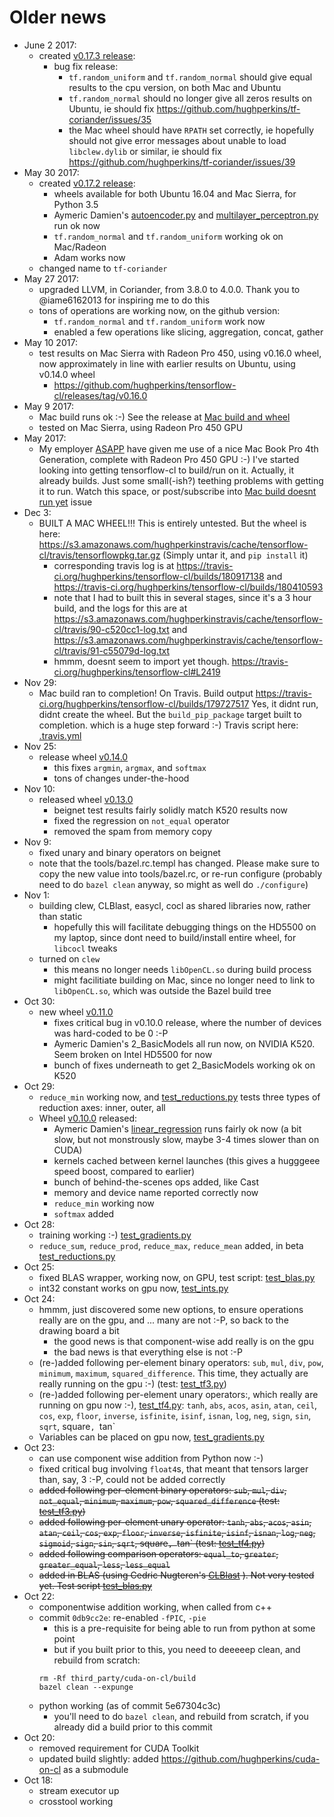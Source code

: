 # Older news

- June 2 2017:
  - created [v0.17.3 release](https://github.com/hughperkins/tf-coriander/releases/tag/v0.17.3):
    - bug fix release:
      - `tf.random_uniform` and `tf.random_normal` should give equal results to the cpu version, on both Mac and Ubuntu
      - `tf.random_normal` should no longer give all zeros results on Ubuntu, ie should fix https://github.com/hughperkins/tf-coriander/issues/35
      - the Mac wheel should have `RPATH` set correctly, ie hopefully should not give error messages about unable to load `libclew.dylib` or similar, ie should fix https://github.com/hughperkins/tf-coriander/issues/39
- May 30 2017:
  - created [v0.17.2 release](https://github.com/hughperkins/tf-coriander/releases/tag/v0.17.2):
    - wheels available for both Ubuntu 16.04 and Mac Sierra, for Python 3.5
    - Aymeric Damien's [autoencoder.py](https://github.com/hughperkins/TensorFlow-Examples/blob/enforce-gpu/examples/3_NeuralNetworks/autoencoder.py) and [multilayer_perceptron.py](https://github.com/hughperkins/TensorFlow-Examples/blob/enforce-gpu/examples/3_NeuralNetworks/autoencoder.py) run ok now
    - `tf.random_normal` and `tf.random_uniform` working ok on Mac/Radeon
    - Adam works now
  - changed name to `tf-coriander`
- May 27 2017:
  - upgraded LLVM, in Coriander, from 3.8.0 to 4.0.0. Thank you to @iame6162013 for inspiring me to do this
  - tons of operations are working now, on the github version:
    - `tf.random_normal` and `tf.random_uniform` work now
    - enabled a few operations like slicing, aggregation, concat, gather
- May 10 2017:
  - test results on Mac Sierra with Radeon Pro 450, using v0.16.0 wheel, now approximately in line with earlier results on Ubuntu, using v0.14.0 wheel
    - https://github.com/hughperkins/tensorflow-cl/releases/tag/v0.16.0
- May 9 2017:
  - Mac build runs ok :-)  See the release at [Mac build and wheel](https://github.com/hughperkins/tensorflow-cl/releases/tag/v0.15.0)
  - tested on Mac Sierra, using Radeon Pro 450 GPU
- May 2017:
  - My employer [ASAPP](http://asapp.com) have given me use of a nice Mac Book Pro 4th Generation, complete with Radeon Pro 450 GPU :-)  I've started looking into getting tensorflow-cl to build/run on it. Actually, it already builds. Just some small(-ish?) teething problems with getting it to run. Watch this space, or post/subscribe into [Mac build doesnt run yet](https://github.com/hughperkins/tensorflow-cl/issues/30) issue
- Dec 3:
  - BUILT A MAC WHEEL!!!  This is entirely untested.  But the wheel is here: https://s3.amazonaws.com/hughperkinstravis/cache/tensorflow-cl/travis/tensorflowpkg.tar.gz  (Simply untar it, and `pip install` it)
    - corresponding travis log is at https://travis-ci.org/hughperkins/tensorflow-cl/builds/180917138 and https://travis-ci.org/hughperkins/tensorflow-cl/builds/180410593
    - note that I had to built this in several stages, since it's a 3 hour build, and the logs for this are at https://s3.amazonaws.com/hughperkinstravis/cache/tensorflow-cl/travis/90-c520cc1-log.txt and https://s3.amazonaws.com/hughperkinstravis/cache/tensorflow-cl/travis/91-c55079d-log.txt
    - hmmm, doesnt seem to import yet though.   https://travis-ci.org/hughperkins/tensorflow-cl#L2419
- Nov 29:
  - Mac build ran to completion!  On Travis.  Build output https://travis-ci.org/hughperkins/tensorflow-cl/builds/179727517  Yes, it didnt run, didnt create the wheel.  But the `build_pip_package` target built to completion.  which is a huge step forward :-)  Travis script here: [.travis.yml](.travis.yaml)
- Nov 25:
  - release wheel [v0.14.0](https://github.com/hughperkins/tensorflow-cl/releases/download/v0.14.0/tensorflow-0.11.0rc0-py3-none-any.whl)
    - this fixes `argmin`, `argmax`, and `softmax`
    - tons of changes under-the-hood
- Nov 10:
  - released wheel [v0.13.0](https://github.com/hughperkins/tensorflow-cl/releases/download/v0.13.0/tensorflow-0.11.0rc0-py3-none-any.whl)
     - beignet test results fairly solidly match K520 results now
     - fixed the regression on `not_equal` operator
     - removed the spam from memory copy  
- Nov 9:
  - fixed unary and binary operators on beignet
  - note that the tools/bazel.rc.templ has changed.  Please make sure to copy the new value into tools/bazel.rc, or re-run configure (probably need to do `bazel clean` anyway, so might as well do `./configure`)
- Nov 1:
  - building clew, CLBlast, easycl, cocl as shared libraries now, rather than static
    - hopefully this will facilitate debugging things on the HD5500 on my laptop, since dont need to build/install entire wheel, for `libcocl` tweaks
  - turned on `clew`
    - this means no longer needs `libOpenCL.so` during build process
    - might facilitiate building on Mac, since no longer need to link to `libOpenCL.so`, which was outside the Bazel build tree
- Oct 30:
  - new wheel [v0.11.0](https://github.com/hughperkins/tensorflow-cl/releases/download/v0.11.0/tensorflow-0.11.0rc0-py3-none-any.whl)
    - fixes critical bug in v0.10.0 release, where the number of devices was hard-coded to be 0 :-P
    - Aymeric Damien's 2_BasicModels all run now, on NVIDIA K520.  Seem broken on Intel HD5500 for now
    - bunch of fixes underneath to get 2_BasicModels working ok on K520
- Oct 29:
  - `reduce_min` working now, and [test_reductions.py](tensorflow/stream_executor/cl/test/test_reductions.py) tests three types of reduction axes: inner, outer, all
  - Wheel [v0.10.0](https://github.com/hughperkins/tensorflow-cl/releases/download/v0.10.0/tensorflow-0.11.0rc0-py3-none-any.whl) released:
     - Aymeric Damien's [linear_regression](https://github.com/hughperkins/TensorFlow-Examples/blob/enforce-gpu/examples/2_BasicModels/linear_regression.py) runs fairly ok now (a bit slow, but not monstrously slow, maybe 3-4 times slower than on CUDA)
     - kernels cached between kernel launches (this gives a hugggeee speed boost, compared to earlier)
     - bunch of behind-the-scenes ops added, like Cast
     - memory and device name reported correctly now
     - `reduce_min` working now
     - `softmax` added
- Oct 28:
  - training working :-)  [test_gradients.py](tensorflow/stream_executor/cl/test/test_gradients.py)
  - `reduce_sum`, `reduce_prod`, `reduce_max`, `reduce_mean` added, in beta [test_reductions.py](tensorflow/stream_executor/cl/test/test_reductions.py)
- Oct 25:
  - fixed BLAS wrapper, working now, on GPU, test script: [test_blas.py](tensorflow/stream_executor/cl/test/test_blas.py)
  - int32 constant works on gpu now, [test_ints.py](tensorflow/stream_executor/cl/test/test_ints.py)
- Oct 24:
  - hmmm, just discovered some new options, to ensure operations really are on the gpu, and ... many are not :-P, so back to the drawing board a bit
    - the good news is that component-wise add really is on the gpu
    - the bad news is that everything else is not :-P
  - (re-)added following per-element binary operators: `sub`, `mul`, `div`, `pow`, `minimum`, `maximum`, `squared_difference`.  This time, they actually are really running on the gpu :-)  (test: [test_tf3.py](tensorflow/stream_executor/cl/test/test_tf3.py))
  - (re-)added following per-element unary operators:, which really are running on gpu now :-), [test_tf4.py](tensorflow/stream_executor/cl/test/test_tf4.py): `tanh`, `abs`, `acos`, `asin`, `atan`, `ceil`, `cos`, `exp`, `floor`, `inverse`, `isfinite`, `isinf`, `isnan`, `log`, `neg`, `sign`, `sin`, `sqrt`, square`, `tan`
  - Variables can be placed on gpu now, [test_gradients.py](tensorflow/stream_executor/cl/test/test_gradients.py)
- Oct 23:
  - can use component wise addition from Python now :-)
  - fixed critical bug involving `float4`s, that meant that tensors larger than, say, 3 :-P, could not be added correctly
  - ~~added following per-element binary operators: `sub`, `mul`, `div`, `not_equal`, `minimum`, `maximum`, `pow`, `squared_difference` (test: [test_tf3.py](tensorflow/stream_executor/cl/test/test_tf3.py))~~
  - ~~added following per-element unary operator: `tanh`, `abs`, `acos`, `asin`, `atan`, `ceil`, `cos`, `exp`, `floor`, `inverse`, `isfinite`, `isinf`, `isnan`, `log`, `neg`, `sigmoid`, `sign`, `sin`, `sqrt`, square`, `tan` (test: [test_tf4.py](tensorflow/stream_executor/cl/test/test_tf4.py))~~
  - ~~added following comparison operators: `equal_to`, `greater`, `greater_equal`, `less`, `less_equal`~~
  - ~~added in BLAS (using Cedric Nugteren's [CLBlast](https://github.com/CNugteren/CLBlast) ).  Not very tested yet.  Test script [test_blas.py](tensorflow/stream_executor/cl/test/test_blas.py)~~
- Oct 22:
  - componentwise addition working, when called from c++
  - commit `0db9cc2e`: re-enabled `-fPIC`, `-pie`
    - this is a pre-requisite for being able to run from python at some point
    - but if you built prior to this, you need to deeeeep clean, and rebuild from scratch:
    ```
    rm -Rf third_party/cuda-on-cl/build
    bazel clean --expunge
    ```
  - python working (as of commit 5e67304c3c)
    - you'll need to do `bazel clean`, and rebuild from scratch, if you already did a build prior to this commit
- Oct 20:
  - removed requirement for CUDA Toolkit
  - updated build slightly: added https://github.com/hughperkins/cuda-on-cl as a submodule
- Oct 18:
  - stream executor up
  - crosstool working
  
